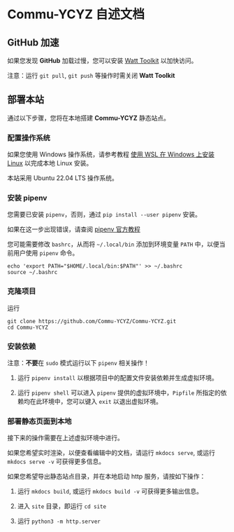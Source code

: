 # Commu-YCYZ 自述文档

## GitHub 加速

如果您发现 **GitHub** 加载过慢，您可以安装 [Watt Toolkit](https://steampp.net/) 以加快访问。

注意：运行 `git pull`, `git push` 等操作时需关闭 **Watt Toolkit**

## 部署本站

通过以下步骤，您将在本地搭建 **Commu-YCYZ** 静态站点。

### 配置操作系统

如果您使用 Windows 操作系统，请参考教程 [使用 WSL 在 Windows 上安装 Linux](https://learn.microsoft.com/zh-cn/windows/wsl/install) 以完成本地 Linux 安装。

本站采用 Ubuntu 22.04 LTS 操作系统。

### 安装 pipenv

您需要已安装 `pipenv`，否则，通过 `pip install --user pipenv` 安装。

如果在这一步出现错误，请查阅 [pipenv 官方教程](https://pipenv.pypa.io/en/latest/)

您可能需要修改 `bashrc`，从而将 `~/.local/bin` 添加到环境变量 `PATH` 中，以便当前用户使用 `pipenv` 命令。

```shell
echo 'export PATH="$HOME/.local/bin:$PATH"' >> ~/.bashrc
source ~/.bashrc
```

### 克隆项目

运行

```shell
git clone https://github.com/Commu-YCYZ/Commu-YCYZ.git
cd Commu-YCYZ
```

### 安装依赖

注意：**不要**在 `sudo` 模式运行以下 `pipenv` 相关操作！

1. 运行 `pipenv install` 以根据项目中的配置文件安装依赖并生成虚拟环境。

1. 运行 `pipenv shell` 可以进入 `pipenv` 提供的虚拟环境中，`Pipfile` 所指定的依赖均在此环境中，您可以键入 `exit` 以退出虚拟环境。

### 部署静态页面到本地

接下来的操作需要在上述虚拟环境中进行。

如果您希望实时渲染，以便查看编辑中的文档，请运行 `mkdocs serve`, 或运行 `mkdocs serve -v` 可获得更多信息。

如果您希望导出静态站点目录，并在本地启动 http 服务，请按如下操作：

1. 运行 `mkdocs build`, 或运行 `mkdocs build -v` 可获得更多输出信息。

1. 进入 `site` 目录，即运行 `cd site`

1. 运行 `python3 -m http.server`
